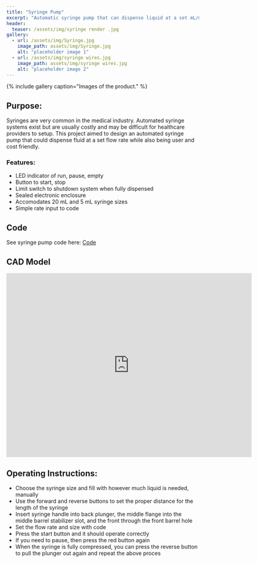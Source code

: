 ```yaml
---
title: "Syringe Pump"
excerpt: "Automatic syringe pump that can dispense liquid at a set mL/min."
header:
  teaser: /assets/img/syringe render .jpg
gallery:
  - url: /assets/img/Syringe.jpg
    image_path: assets/img/Syringe.jpg
    alt: "placeholder image 1"
  - url: /assets/img/syringe wires.jpg
    image_path: assets/img/syringe wires.jpg
    alt: "placeholder image 2"
---
```

{% include gallery caption="Images of the product." %}

## Purpose:
Syringes are very common in the medical industry. Automated syringe systems exist but are usually costly and may be difficult for healthcare providers to setup. This project aimed to design an automated syringe pump that could dispense fluid at a set flow rate while also being user and cost friendly. 
### Features:
* LED indicator of run, pause, empty
* Button to start, stop
* Limit switch to shutdown system when fully dispensed
* Sealed electronic enclosure
* Accomodates 20 mL and 5 mL syringe sizes
* Simple rate input to code




## Code 
See syringe pump code here: [Code](https://github.com/varunagg63/varunagg63.github.io/blob/main/SyringeCode.ino)


## CAD Model
<iframe src="https://vanderbilt643.autodesk360.com/shares/public/SH512d4QTec90decfa6e30e580610129e8c1?mode=embed" width="640" height="480" allowfullscreen="true" webkitallowfullscreen="true" mozallowfullscreen="true"  frameborder="0"></iframe>

## Operating Instructions:
* Choose the syringe size and fill with however much liquid is needed, manually
* Use the forward and reverse buttons to set the proper distance for the length of the syringe
* Insert syringe handle into back plunger, the middle flange into the middle barrel stabilizer slot, and the front through the front barrel hole
* Set the flow rate and size with code
* Press the start button and it should operate correctly
* If you need to pause, then press the red button again 
* When the syringe is fully compressed, you can press the reverse button to pull the plunger out again and repeat the above proces

